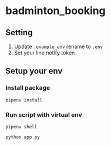 # badminton_booking

## Setting

1. Update `.example_env` rename to `.env`
2. Set your line notify token

## Setup your env

### Install package

```
pipenv install
```

### Run script with virtual env

```
pipenv shell
```

```
python app.py
```